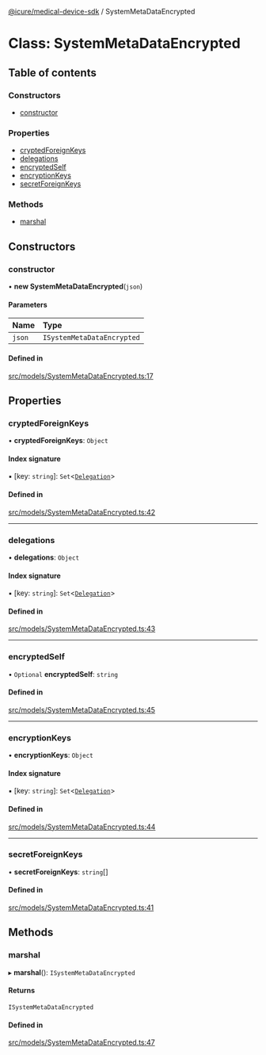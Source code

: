 [@icure/medical-device-sdk](../modules.md) / SystemMetaDataEncrypted

# Class: SystemMetaDataEncrypted

## Table of contents

### Constructors

- [constructor](SystemMetaDataEncrypted.md#constructor)

### Properties

- [cryptedForeignKeys](SystemMetaDataEncrypted.md#cryptedforeignkeys)
- [delegations](SystemMetaDataEncrypted.md#delegations)
- [encryptedSelf](SystemMetaDataEncrypted.md#encryptedself)
- [encryptionKeys](SystemMetaDataEncrypted.md#encryptionkeys)
- [secretForeignKeys](SystemMetaDataEncrypted.md#secretforeignkeys)

### Methods

- [marshal](SystemMetaDataEncrypted.md#marshal)

## Constructors

### constructor

• **new SystemMetaDataEncrypted**(`json`)

#### Parameters

| Name | Type |
| :------ | :------ |
| `json` | `ISystemMetaDataEncrypted` |

#### Defined in

[src/models/SystemMetaDataEncrypted.ts:17](https://github.com/icure/icure-medical-device-js-sdk/blob/4df0728/src/models/SystemMetaDataEncrypted.ts#L17)

## Properties

### cryptedForeignKeys

• **cryptedForeignKeys**: `Object`

#### Index signature

▪ [key: `string`]: `Set`<[`Delegation`](Delegation.md)\>

#### Defined in

[src/models/SystemMetaDataEncrypted.ts:42](https://github.com/icure/icure-medical-device-js-sdk/blob/4df0728/src/models/SystemMetaDataEncrypted.ts#L42)

___

### delegations

• **delegations**: `Object`

#### Index signature

▪ [key: `string`]: `Set`<[`Delegation`](Delegation.md)\>

#### Defined in

[src/models/SystemMetaDataEncrypted.ts:43](https://github.com/icure/icure-medical-device-js-sdk/blob/4df0728/src/models/SystemMetaDataEncrypted.ts#L43)

___

### encryptedSelf

• `Optional` **encryptedSelf**: `string`

#### Defined in

[src/models/SystemMetaDataEncrypted.ts:45](https://github.com/icure/icure-medical-device-js-sdk/blob/4df0728/src/models/SystemMetaDataEncrypted.ts#L45)

___

### encryptionKeys

• **encryptionKeys**: `Object`

#### Index signature

▪ [key: `string`]: `Set`<[`Delegation`](Delegation.md)\>

#### Defined in

[src/models/SystemMetaDataEncrypted.ts:44](https://github.com/icure/icure-medical-device-js-sdk/blob/4df0728/src/models/SystemMetaDataEncrypted.ts#L44)

___

### secretForeignKeys

• **secretForeignKeys**: `string`[]

#### Defined in

[src/models/SystemMetaDataEncrypted.ts:41](https://github.com/icure/icure-medical-device-js-sdk/blob/4df0728/src/models/SystemMetaDataEncrypted.ts#L41)

## Methods

### marshal

▸ **marshal**(): `ISystemMetaDataEncrypted`

#### Returns

`ISystemMetaDataEncrypted`

#### Defined in

[src/models/SystemMetaDataEncrypted.ts:47](https://github.com/icure/icure-medical-device-js-sdk/blob/4df0728/src/models/SystemMetaDataEncrypted.ts#L47)
